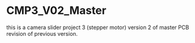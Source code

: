 # CMP3_V02_Master
this is a camera slider project 3 (stepper motor) version 2  of master PCB revision of previous version.
